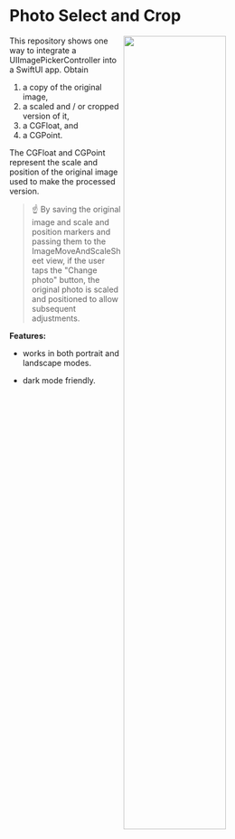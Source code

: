 Photo Select and Crop
=====================

<img align="right" src="https://github.com/gymsymbol/PhotoSelectAndCrop/blob/main/Screenshots/screenGrid.png" width="60%">

This repository shows one way to integrate a UIImagePickerController into a SwiftUI app. Obtain

1) a copy of the original image,
2) a scaled and / or cropped version of it,
3) a CGFloat, and 
4) a CGPoint. 

The CGFloat and CGPoint represent the scale and position of the original image used to make the processed version. 

> :point_up: By saving the original image and scale and position markers and passing them to the ImageMoveAndScaleSheet view, if the user taps the "Change photo" button, the original photo is scaled and positioned to allow subsequent adjustments.

**Features:**

- works in both portrait and landscape modes.

- dark mode friendly.



